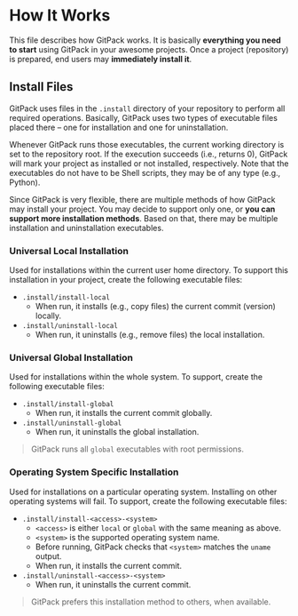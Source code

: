 # How It Works

This file describes how GitPack works. It is basically **everything you need to start** using GitPack in your awesome projects. Once a project (repository) is prepared, end users may **immediately install it**.

## Install Files

GitPack uses files in the `.install` directory of your repository to perform all required operations. Basically, GitPack uses two types of executable files placed there – one for installation and one for uninstallation.

Whenever GitPack runs those executables, the current working directory is set to the repository root. If the execution succeeds (i.e., returns 0), GitPack will mark your project as installed or not installed, respectively. Note that the executables do not have to be Shell scripts, they may be of any type (e.g., Python).

Since GitPack is very flexible, there are multiple methods of how GitPack may install your project. You may decide to support only one, or **you can support more installation methods**. Based on that, there may be multiple installation and uninstallation executables.

### Universal Local Installation

Used for installations within the current user home directory. To support this installation in your project, create the following executable files:

* `.install/install-local`
  * When run, it installs (e.g., copy files) the current commit (version) locally.
* `.install/uninstall-local`
  * When run, it uninstalls (e.g., remove files) the local installation.

### Universal Global Installation

Used for installations within the whole system. To support, create the following executable files:

* `.install/install-global`
  * When run, it installs the current commit globally.
* `.install/uninstall-global`
  * When run, it uninstalls the global installation.

> GitPack runs all `global` executables with root permissions.

### Operating System Specific Installation

Used for installations on a particular operating system. Installing on other operating systems will fail. To support, create the following executable files:

* `.install/install-<access>-<system>`
  * `<access>` is either `local` or `global` with the same meaning as above.
  * `<system>` is the supported operating system name.
  * Before running, GitPack checks that `<system>` matches the `uname` output.
  * When run, it installs the current commit.
* `.install/uninstall-<access>-<system>`
  * When run, it uninstalls the current commit.

> GitPack prefers this installation method to others, when available.
